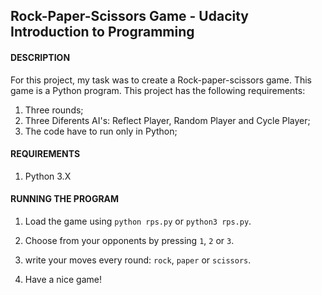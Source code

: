 ## Rock-Paper-Scissors Game - Udacity Introduction to Programming

#### DESCRIPTION
For this project, my task was to create a Rock-paper-scissors game. This game is a
Python program. This project has the following requirements:

1. Three rounds;
2. Three Diferents AI's: Reflect Player, Random Player and Cycle Player;
3. The code have to run only in Python;

#### REQUIREMENTS

1. Python 3.X

#### RUNNING THE PROGRAM
1. Load the game using `python rps.py` or `python3 rps.py`.

2. Choose from your opponents by pressing `1`, `2` or `3`.

3. write your moves every round: `rock`, `paper` or `scissors`.

4. Have a nice game!
